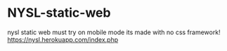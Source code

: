 # NYSL-static-web
nysl static web must try on mobile mode its made with no css framework! https://nysl.herokuapp.com/index.php

